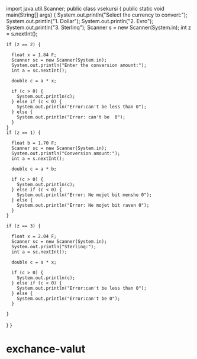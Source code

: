 import java.util.Scanner;
public class vsekursi {
  public static void main(String[] args) {
    System.out.println("Select the currency to convert:");
    System.out.println("1. Dollar");
    System.out.println("2. Evro");
    System.out.println("3. Sterlinq");
    Scanner s = new Scanner(System.in);
    int z = s.nextInt();

    if (z == 2) {

      float x = 1.84 F;
      Scanner sc = new Scanner(System.in);
      System.out.println("Enter the conversion amount:");
      int a = sc.nextInt();

      double c = a * x;

      if (c > 0) {
        System.out.println(c);
      } else if (c < 0) {
        System.out.println("Error:can't be less than 0");
      } else {
        System.out.println("Error: can't be  0");
      }
    }
    if (z == 1) {

      float b = 1.70 F;
      Scanner sc = new Scanner(System.in);
      System.out.println("Сonversion amount:");
      int a = s.nextInt();

      double c = a * b;

      if (c > 0) {
        System.out.println(c);
      } else if (c < 0) {
        System.out.println("Error: Ne mojet bit menshe 0");
      } else {
        System.out.println("Error: Ne mojet bit raven 0");
      }
    }

    if (z == 3) {

      float x = 2.04 F;
      Scanner sc = new Scanner(System.in);
      System.out.println("Sterlinq:");
      int a = sc.nextInt();

      double c = a * x;

      if (c > 0) {
        System.out.println(c);
      } else if (c < 0) {
        System.out.println("Error:can't be less than 0");
      } else {
        System.out.println("Error:can't be 0");
      }

    }
  }
}
# exchance-valut
